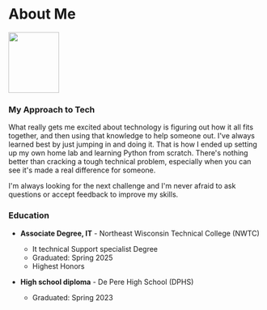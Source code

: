 # About Me

<img src="../_static/photo.jpg" width="100" height="120"/>


### My Approach to Tech
What really gets me excited about technology is figuring out how it all fits together, and then using that knowledge to help someone out. I've always learned best by just jumping in and doing it. That is how I ended up setting up my own home lab and learning Python from scratch. There's nothing better than cracking a tough technical problem, especially when you can see it's made a real difference for someone.

I'm always looking for the next challenge and I'm never afraid to ask questions or accept feedback to improve my skills.

### Education
* **Associate Degree, IT** - Northeast Wisconsin Technical College (NWTC)
    * It technical Support specialist Degree
    * Graduated: Spring 2025
    * Highest Honors

* **High school diploma** - De Pere High School (DPHS)
    * Graduated: Spring 2023
